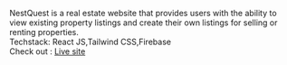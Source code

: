 NestQuest is a real estate website that provides users with the ability to view existing property listings and create their own listings for selling or renting properties.<br>
Techstack: React JS,Tailwind CSS,Firebase<br>
Check out : [Live site](https://nestquest-ec6a3.web.app/)

